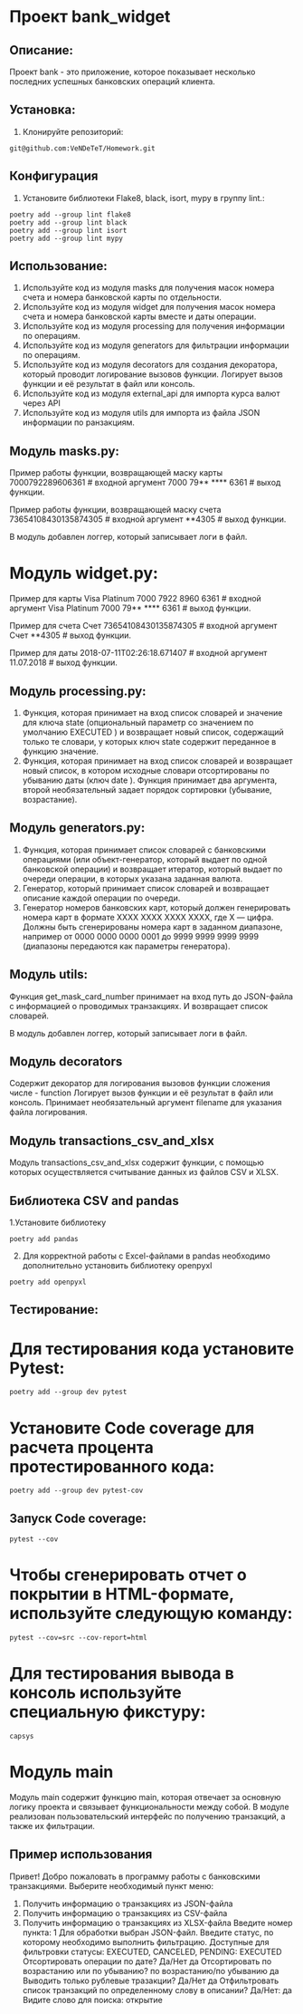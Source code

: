 # Проект bank_widget

## Описание:

Проект bank - это приложение, которое показывает несколько последних успешных банковских операций клиента.

## Установка:

1. Клонируйте репозиторий:
```
git@github.com:VeNDeTeT/Homework.git
```
## Конфигурация
1. Установите библиотеки Flake8, black, isort, mypy в группу lint.:
```
poetry add --group lint flake8
poetry add --group lint black
poetry add --group lint isort
poetry add --group lint mypy
```
## Использование:

1. Используйте код из модуля masks для получения масок номера счета и номера банковской карты по отдельности.
2. Используйте код из модуля widget для получения масок номера счета и номера банковской карты вместе и даты операции.
3. Используйте код из модуля processing для получения информации по операциям.
4. Используйте код из модуля generators для фильтрации информации по операциям.
5. Используйте код из модуля decorators для создания декоратора, который проводит логирование вызовов функции. Логирует вызов функции и её результат в файл или консоль.
6. Используйте код из модуля external_api для импорта курса валют через API
7. Используйте код из модуля utils для импорта из файла JSON информации по ранзакциям.


## Модуль masks.py:

Пример работы функции, возвращающей маску карты 7000792289606361 # входной аргумент 7000 79** **** 6361 # выход функции.

Пример работы функции, возвращающей маску счета 73654108430135874305 # входной аргумент **4305 # выход функции.

В модуль добавлен логгер, который записывает логи в файл.

# Модуль widget.py:

Пример для карты Visa Platinum 7000 7922 8960 6361 # входной аргумент Visa Platinum 7000 79** **** 6361 # выход функции.

Пример для счета Счет 73654108430135874305 # входной аргумент Счет **4305 # выход функции.

Пример для даты 2018-07-11T02:26:18.671407 # входной аргумент 11.07.2018 # выход функции.

## Модуль processing.py: 
1. Функция, которая принимает на вход список словарей и значение для ключа state (опциональный параметр со значением по умолчанию EXECUTED ) и возвращает новый список, содержащий только те словари, у которых ключ state содержит переданное в функцию значение.
2. Функция, которая принимает на вход список словарей и возвращает новый список, в котором исходные словари отсортированы по убыванию даты (ключ date ). Функция принимает два аргумента, второй необязательный задает порядок сортировки (убывание, возрастание).

## Модуль generators.py:
1. Функция, которая принимает список словарей с банковскими операциями (или объект-генератор, который выдает по одной банковской операции) и возвращает итератор, который выдает по очереди операции, в которых указана заданная валюта.
2. Генератор, который принимает список словарей и возвращает описание каждой операции по очереди.
3. Генератор номеров банковских карт, который должен генерировать номера карт в формате XXXX XXXX XXXX XXXX, где X — цифра. Должны быть сгенерированы номера карт в заданном диапазоне, например от 0000 0000 0000 0001 до 9999 9999 9999 9999 (диапазоны передаются как параметры генератора).

## Модуль utils:

Функция get_mask_card_number принимает на вход путь до JSON-файла с информацией о проводимых транзакциях. И возвращает список словарей.

В модуль добавлен логгер, который записывает логи в файл.

## Модуль decorators
Содержит декоратор для логирования вызовов функции сложения числе - function Логирует вызов функции и её результат в файл или консоль. Принимает необязательный аргумент filename для указания файла логирования.

## Модуль transactions_csv_and_xlsx
Модуль transactions_csv_and_xlsx содержит функции, с помощью которых осуществляется считывание данных из файлов CSV и XLSX.


## Библиотека CSV and pandas
1.Установите библиотеку

```
poetry add pandas
```

2. Для корректной работы с Excel-файлами в pandas необходимо дополнительно установить библиотеку openpyxl

```
poetry add openpyxl
```

## Тестирование:
# Для тестирования кода установите Pytest:

```
poetry add --group dev pytest
```

# Установите Code coverage для расчета процента протестированного кода:
```
poetry add --group dev pytest-cov
```

## Запуск Code coverage:
```
pytest --cov
```
# Чтобы сгенерировать отчет о покрытии в HTML-формате, используйте следующую команду:
```
pytest --cov=src --cov-report=html
```

# Для тестирования вывода в консоль используйте специальную фикстуру:
```
capsys
```
# Модуль main
Модуль main содержит функцию main, которая отвечает за основную логику проекта и связывает функциональности между собой. В модуле реализован пользовательский интерфейс по получению транзакций, а также их фильтрации.
## Пример использования
Привет! Добро пожаловать в программу работы с банковскими транзакциями.
Выберите необходимый пункт меню:
1. Получить информацию о транзакциях из JSON-файла
2. Получить информацию о транзакциях из CSV-файла
3. Получить информацию о транзакциях из XLSX-файла
Введите номер пункта: 1
Для обработки выбран JSON-файл.
Введите статус, по которому необходимо выполнить фильтрацию. Доступные для фильтровки статусы: EXECUTED, CANCELED, PENDING:
EXECUTED
Отсортировать операции по дате?  Да/Нет
да
Отсортировать по возрастанию или по убыванию? по возрастанию/по убыванию
да
Выводить только рублевые тразакции? Да/Нет
да
Отфильтровать список транзакций по определенному слову в описании? Да/Нет:
да
Видите слово для поиска: открытие